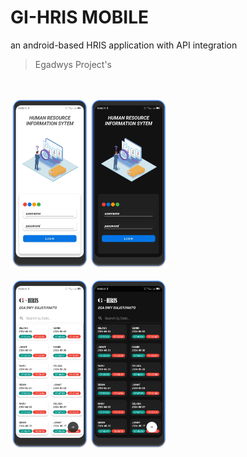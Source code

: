 # GI-HRIS MOBILE
an android-based HRIS application with API integration
> Egadwys Project's

<br><br>
<img src="https://raw.githubusercontent.com/Egadwys/GI-HRIS-MOBILE/master/preview/login.jpg" data-canonical-src="https://raw.githubusercontent.com/Egadwys/GI-HRIS-MOBILE/master/preview/app.jpg" width="50%"/>
<br><br>
<img src="https://raw.githubusercontent.com/Egadwys/GI-HRIS-MOBILE/master/preview/main.jpg" data-canonical-src="https://raw.githubusercontent.com/Egadwys/GI-HRIS-MOBILE/master/preview/app.jpg" width="50%"/>
<br><br><br>
